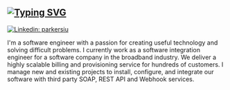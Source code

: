 ## [![Typing SVG](https://readme-typing-svg.demolab.com?font=Roboto&pause=1000&color=1F1F1F&width=435&lines=Hi+%F0%9F%91%8B+I'm+Parker+Siu)](https://git.io/typing-svg)
[![Linkedin: parkersiu](https://img.shields.io/badge/-parkersiu-blue?style=flat-square&logo=Linkedin&logoColor=white&link=https://www.linkedin.com/in/parkersiu/)](https://www.linkedin.com/in/parkersiu/)

I'm a software engineer with a passion for creating useful technology and solving difficult problems. I currently work as a software integration engineer for a software company in the broadband industry. We deliver a highly scalable billing and provisioning service for hundreds of customers. I manage new and existing projects to install, configure, and integrate our software with third party SOAP, REST API and Webhook services.

